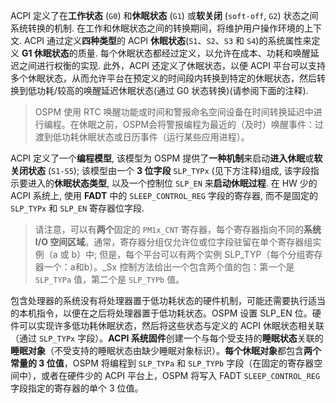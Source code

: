 
ACPI 定义了在**工作状态** (`G0`) 和**休眠状态** (`G1`) 或**软关闭** (`soft-off`, `G2`) 状态之间系统转换的机制. 在工作和休眠状态之间的转换期间，将维护用户操作环境的上下文. ACPI 通过定义**四种类型**的 ACPI **休眠状态**(`S1`、`S2`、`S3` 和 `S4`)的系统属性来定义 **G1 休眠状态**的质量. 每个休眠状态都经过定义，以允许在成本、功耗和唤醒延迟之间进行权衡的实现. 此外，ACPI 还定义了休眠状态，以便 ACPI 平台可以支持多个休眠状态，从而允许平台在预定义的时间段内转换到特定的休眠状态，然后转换到低功耗/较高的唤醒延迟休眠状态(通过 G0 状态转换)(请参阅下面的注释).

> OSPM 使用 RTC 唤醒功能或时间和警报命名空间设备在时间转换延迟中进行编程。在休眠之前，OSPM会将警报编程为最近的（及时）唤醒事件：过渡到低功耗休眠状态或日历事件（运行某些应用进程）。

ACPI 定义了一个**编程模型**, 该模型为 OSPM 提供了**一种机制**来启动**进入休眠**或**软关闭状态** (`S1-S5`); 该模型由一个 **3 位字段** `SLP_TYPx` (见下方注释)组成, 该字段指示要进入的**休眠状态类型**, 以及一个控制位 `SLP_EN` 来**启动休眠过程**. 在 HW 少的 ACPI 系统上, 使用 **FADT** 中的 `SLEEP_CONTROL_REG` 字段的寄存器, 而不是固定的 `SLP_TYPx` 和 `SLP_EN` 寄存器位字段.

> 请注意，可以有**两个**固定的 `PM1x_CNT` 寄存器，每个寄存器指向不同的**系统 I/O 空间区域**。通常，寄存器分组仅允许位或位字段驻留在单个寄存器组实例（a 或 b）中; 但是，每个平台可以有两个实例 SLP_TYP（每个分组寄存器一个：a和b）。\_Sx 控制方法给出一个包含两个值的包：第一个是 `SLP_TYPa` 值，第二个是 `SLP_TYPb` 值。

包含处理器的系统没有将处理器置于低功耗状态的硬件机制，可能还需要执行适当的本机指令，以便在之后将处理器置于低功耗状态。OSPM 设置 SLP_EN 位。硬件可以实现许多低功耗休眠状态，然后将这些状态与定义的 ACPI 休眠状态相关联（通过 `SLP_TYPx` 字段）。**ACPI 系统固件**创建一个与每个受支持的**睡眠状态**关联的**睡眠对象**（不受支持的睡眠状态由缺少睡眠对象标识）。**每个休眠对象**都包含**两个常量的 3 位值**，OSPM 将编程到 `SLP_TYPa` 和 `SLP_TYPb` 字段（在固定的寄存器空间中），或者在硬件少的 ACPI 平台上，OSPM 将写入 FADT `SLEEP_CONTROL_REG` 字段指定的寄存器的单个 3 位值。



